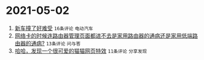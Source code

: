# 2021-05-02

1. [新车撞了好难受](https://www.v2ex.com/t/774599) `16条评论` `电动汽车`
1. [网络卡的时候连路由器管理页面都进不去是家用路由器的通病还是家用低端路由器的通病?](https://www.v2ex.com/t/774596) `13条评论` `问与答`
1. [哈哈，发现一个很可爱的猫猫网页特效](https://www.v2ex.com/t/774589) `11条评论` `分享发现`
